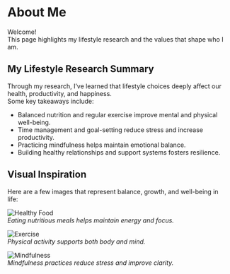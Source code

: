 # About Me

Welcome!  
This page highlights my lifestyle research and the values that shape who I am.  

## My Lifestyle Research Summary
Through my research, I’ve learned that lifestyle choices deeply affect our health, productivity, and happiness.  
Some key takeaways include:
- Balanced nutrition and regular exercise improve mental and physical well-being.  
- Time management and goal-setting reduce stress and increase productivity.  
- Practicing mindfulness helps maintain emotional balance.  
- Building healthy relationships and support systems fosters resilience.  

## Visual Inspiration
Here are a few images that represent balance, growth, and well-being in life:

![Healthy Food](https://upload.wikimedia.org/wikipedia/commons/6/6f/Salad_platter.jpg)  
*Eating nutritious meals helps maintain energy and focus.*

![Exercise](https://upload.wikimedia.org/wikipedia/commons/8/89/Running_man_silhouette.svg)  
*Physical activity supports both body and mind.*

![Mindfulness](https://upload.wikimedia.org/wikipedia/commons/0/02/Meditation_yoga.jpg)  
*Mindfulness practices reduce stress and improve clarity.*
